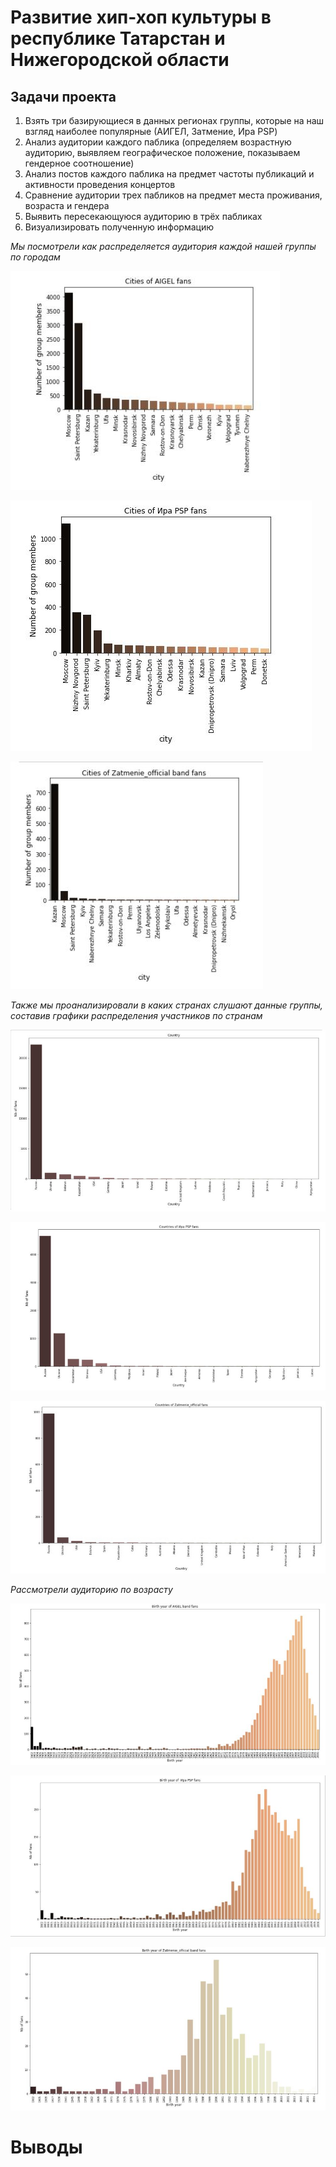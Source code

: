 # Развитие хип-хоп культуры в республике Татарстан и Нижегородской области 

## Задачи проекта 

1. Взять три базирующиеся в данных регионах группы, которые на наш взгляд наиболее популярные (АИГЕЛ, Затмение, Ира PSP) 
2. Анализ аудитории каждого паблика (определяем возрастную аудиторию, выявляем географическое положение, показываем гендерное соотношение) 
3. Анализ постов каждого паблика на предмет частоты публикаций и активности проведения концертов 
4. Сравнение аудитории трех пабликов на предмет места проживания, возраста и гендера 
5. Выявить пересекающуюся аудиторию в трёх пабликах
6. Визуализировать полученную информацию 

*Мы посмотрели как распределяется аудитория каждой нашей группы по городам* 

![image_is_here](Aigel_city.jpg)

![image_is_here](Ira_psp_city.JPG)

![image_is_here](Zatmenie_city.JPG)


*Также мы проанализировали в каких странах слушают данные группы, составив графики распределения участников по странам*

![image_is_here](Aigel_country.JPG)

![image_is_here](Ira_psp_country.JPG)

![image_is_here](Zatmenie_country.JPG)


*Рассмотрели аудиторию по возрасту*

![image_is_here](Aigel_years.JPG)

![image_is_here](Ira_psp_years.JPG)

![image_is_here](Zatmenie_years.JPG)

# Выводы
